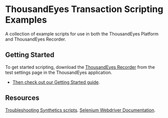 # ThousandEyes Transaction Scripting Examples
A collection of example scripts for use in both the ThousandEyes Platform and ThousandEyes Recorder.

## Getting Started
To get started scripting, download the [ThousandEyes Recorder](https://app.thousandeyes.com/settings/tests/) from the test settings page in the ThousandEyes application.

* [Then check out our Getting Started guide](https://github.com/thousandeyes/transaction-scripting-examples/wiki/Getting-started-with-ThousandEyes-Synthetics).

## Resources
[Troubleshooting Synthetics scripts](https://github.com/thousandeyes/transaction-scripting-examples/wiki/Troubleshooting-synthetics-scripts).
[Selenium Webdriver Documentation](https://seleniumhq.github.io/selenium/docs/api/javascript/index.html).
